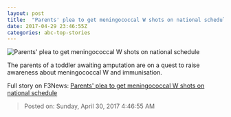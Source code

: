 ```yaml
---
layout: post
title:  "Parents' plea to get meningococcal W shots on national schedule"
date: 2017-04-29 23:46:55Z
categories: abc-top-stories
---
```


![Parents' plea to get meningococcal W shots on national schedule](http://www.abc.net.au/news/image/8482988-1x1-700x700.jpg)

The parents of a toddler awaiting amputation are on a quest to raise awareness about meningococcal W and immunisation.


Full story on F3News: [Parents' plea to get meningococcal W shots on national schedule](http://www.f3nws.com/n/Qzqa3G)

> Posted on: Sunday, April 30, 2017 4:46:55 AM

